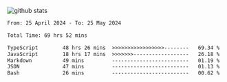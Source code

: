 
![github stats](https://github-readme-stats.vercel.app/api?username=realmahd1&show_icons=true&theme=codeSTACKr&hide_rank=true&count_private=true)

<!--START_SECTION:waka-->

```txt
From: 25 April 2024 - To: 25 May 2024

Total Time: 69 hrs 52 mins

TypeScript        48 hrs 26 mins  >>>>>>>>>>>>>>>>>--------   69.34 %
JavaScript        18 hrs 17 mins  >>>>>>>------------------   26.18 %
Markdown          49 mins         -------------------------   01.19 %
JSON              47 mins         -------------------------   01.13 %
Bash              26 mins         -------------------------   00.62 %
```

<!--END_SECTION:waka-->
